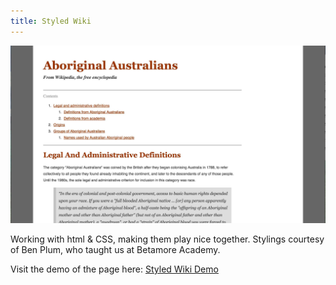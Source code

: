 ```yaml
---
title: Styled Wiki
---
```


![Styled Wiki](assets/img/work/proj-1/img1.jpg)

Working with html & CSS, making them play nice together. Stylings courtesy of Ben Plum, who taught us at Betamore Academy.

Visit the demo of the page here: [Styled Wiki Demo](http://nicollehahn.github.io/Wiki-Article)